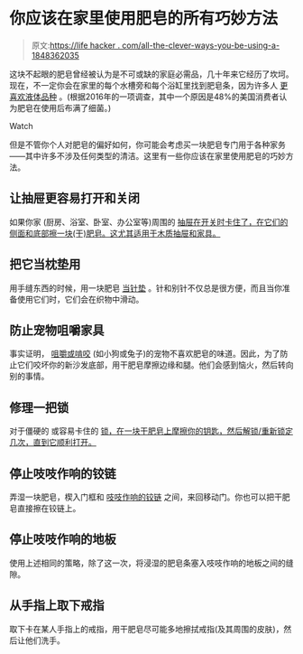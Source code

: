 # 你应该在家里使用肥皂的所有巧妙方法

> 原文:[https://life hacker . com/all-the-clever-ways-you-be-using-a-1848362035](https://lifehacker.com/all-the-clever-ways-you-should-be-using-a-bar-of-soap-a-1848362035)

这块不起眼的肥皂曾经被认为是不可或缺的家庭必需品，几十年来它经历了坎坷。现在，不一定你会在家里的每个水槽旁和每个浴缸里找到肥皂条，因为许多人 [更喜欢液体品种](https://www.mintel.com/press-centre/beauty-and-personal-care/slippery-slope-for-bar-soap-as-sales-decline-2-since-2014-in-favor-of-more-premium-options) 。(根据2016年的一项调查，其中一个原因是48%的美国消费者认为肥皂在使用后布满了细菌。)

Watch

但是不管你个人对肥皂的偏好如何，你可能会考虑买一块肥皂专门用于各种家务——其中许多不涉及任何类型的清洁。这里有一些你应该在家里使用肥皂的巧妙方法。

## 让抽屉更容易打开和关闭

如果你家 (厨房、浴室、卧室、办公室等)周围的 [抽屉在开关时卡住了，在它们的侧面和底部擦一块(干)肥皂。这尤其适用于木质抽屉和家具。](https://www.almanac.com/content/household-uses-soap)

## 把它当枕垫用

用手缝东西的时候，用一块肥皂 [当针垫](https://www.thespruce.com/uses-for-a-bar-of-soap-4164245) 。针和别针不仅总是很方便，而且当你准备使用它们时，它们会在织物中滑动。

## 防止宠物咀嚼家具

事实证明， [咀嚼或啃咬](https://www.thespruce.com/uses-for-a-bar-of-soap-4164245) (如小狗或兔子)的宠物不喜欢肥皂的味道。因此，为了防止它们咬坏你的新沙发底部，用干肥皂摩擦边缘和腿。他们会感到恼火，然后转向别的事情。

## 修理一把锁

对于僵硬的 或容易卡住的 [锁，在一块干肥皂上摩擦你的钥匙，然后解锁/重新锁定几次，直到它顺利打开。](https://www.almanac.com/content/household-uses-soap#)

## 停止吱吱作响的铰链

弄湿一块肥皂，楔入门框和 [吱吱作响的铰链](https://www.almanac.com/content/household-uses-soap#) 之间，来回移动门。你也可以把干肥皂直接擦在铰链上。

## 停止吱吱作响的地板

使用上述相同的策略，除了这一次，将浸湿的肥皂条塞入吱吱作响的地板之间的缝隙。

## 从手指上取下戒指

取下卡在某人手指上的戒指，用干肥皂尽可能多地擦拭戒指(及其周围的皮肤)，然后让他们洗手。